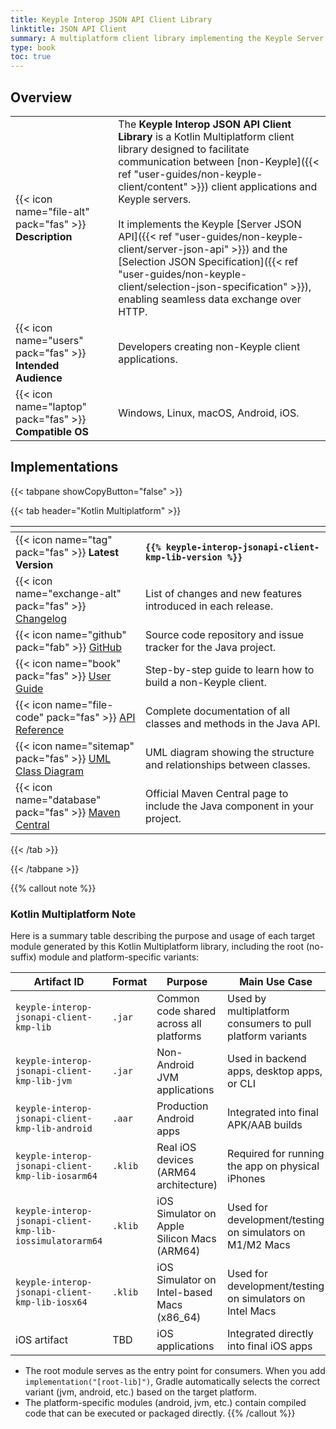 ```yaml
---
title: Keyple Interop JSON API Client Library
linktitle: JSON API Client
summary: A multiplatform client library implementing the Keyple Server JSON API and Selection JSON Specification to enable non-Keyple applications to interact with a Keyple server over HTTP.
type: book
toc: true
---
```

<style>
table th:nth-child(1) {
  width: 12rem;
}
</style>

## Overview

|                                                            |                                                                                                                                                                                                                                                                                                                                                                                                                                                                                                                            |
|------------------------------------------------------------|----------------------------------------------------------------------------------------------------------------------------------------------------------------------------------------------------------------------------------------------------------------------------------------------------------------------------------------------------------------------------------------------------------------------------------------------------------------------------------------------------------------------------|
| {{< icon name="file-alt" pack="fas" >}} **Description**    | The **Keyple Interop JSON API Client Library** is a Kotlin Multiplatform client library designed to facilitate communication between [non-Keyple]({{< ref "user-guides/non-keyple-client/content" >}}) client applications and Keyple servers.<br><br>It implements the Keyple [Server JSON API]({{< ref "user-guides/non-keyple-client/server-json-api" >}}) and the [Selection JSON Specification]({{< ref "user-guides/non-keyple-client/selection-json-specification" >}}), enabling seamless data exchange over HTTP. |
| {{< icon name="users" pack="fas" >}} **Intended Audience** | Developers creating non-Keyple client applications.                                                                                                                                                                                                                                                                                                                                                                                                                                                                        |
| {{< icon name="laptop" pack="fas" >}} **Compatible OS**    | Windows, Linux, macOS, Android, iOS.                                                                                                                                                                                                                                                                                                                                                                                                                                                                                       |

## Implementations

{{< tabpane showCopyButton="false" >}}

{{< tab header="Kotlin Multiplatform" >}}

<table>
<thead><tr><th></th><th></th></tr></thead>
<tbody>
  <tr>
    <td>{{< icon name="tag" pack="fas" >}} <strong>Latest Version</strong></td>
    <td><strong><code>{{% keyple-interop-jsonapi-client-kmp-lib-version %}}</code></strong></td>
  </tr>
  <tr>
    <td>{{< icon name="exchange-alt" pack="fas" >}} <a href="https://github.com/eclipse-keyple/keyple-interop-jsonapi-client-kmp-lib/blob/main/CHANGELOG.md">Changelog</a></td>
    <td>List of changes and new features introduced in each release.</td>
  </tr>
  <tr>
    <td>{{< icon name="github" pack="fab" >}} <a href="https://github.com/eclipse-keyple/keyple-interop-jsonapi-client-kmp-lib/">GitHub</a></td>
    <td>Source code repository and issue tracker for the Java project.</td>
  </tr>
  <tr>
    <td>{{< icon name="book" pack="fas" >}} <a href="/user-guides/non-keyple-client/content">User Guide</a></td>
    <td>Step-by-step guide to learn how to build a non-Keyple client.</td>
  </tr>
  <tr>
    <td>{{< icon name="file-code" pack="fas" >}} <a href="https://docs.keyple.org/keyple-interop-jsonapi-client-kmp-lib/">API Reference</a></td>
    <td>Complete documentation of all classes and methods in the Java API.</td>
  </tr>
  <tr>
    <td>{{< icon name="sitemap" pack="fas" >}} <a href="https://docs.keyple.org/keyple-interop-jsonapi-client-kmp-lib/">UML Class Diagram</a></td>
    <td>UML diagram showing the structure and relationships between classes.</td>
  </tr>
  <tr>
    <td>{{< icon name="database" pack="fas" >}} <a href="https://central.sonatype.com/search?q=keyple-interop-jsonapi-client-kmp-lib">Maven Central</a></td>
    <td>Official Maven Central page to include the Java component in your project.</td>
  </tr>
</tbody>
</table>

{{< /tab >}}

{{< /tabpane >}}

{{% callout note %}}
### Kotlin Multiplatform Note

Here is a summary table describing the purpose and usage of each target module generated by this Kotlin Multiplatform
library, including the root (no-suffix) module and platform-specific variants:

<div id="download-table-1">

| Artifact ID                                               | Format  | Purpose                                     | Main Use Case                                             |
|-----------------------------------------------------------|---------|---------------------------------------------|-----------------------------------------------------------|
| `keyple-interop-jsonapi-client-kmp-lib`                   | `.jar`  | Common code shared across all platforms     | Used by multiplatform consumers to pull platform variants |
| `keyple-interop-jsonapi-client-kmp-lib-jvm`               | `.jar`  | Non-Android JVM applications                | Used in backend apps, desktop apps, or CLI                |
| `keyple-interop-jsonapi-client-kmp-lib-android`           | `.aar`  | Production Android apps                     | Integrated into final APK/AAB builds                      |
| `keyple-interop-jsonapi-client-kmp-lib-iosarm64`          | `.klib` | Real iOS devices (ARM64 architecture)       | Required for running the app on physical iPhones          |
| `keyple-interop-jsonapi-client-kmp-lib-iossimulatorarm64` | `.klib` | iOS Simulator on Apple Silicon Macs (ARM64) | Used for development/testing on simulators on M1/M2 Macs  |
| `keyple-interop-jsonapi-client-kmp-lib-iosx64`            | `.klib` | iOS Simulator on Intel-based Macs (x86_64)  | Used for development/testing on simulators on Intel Macs  |
| iOS artifact                                              | TBD     | iOS applications                            | Integrated directly into final iOS apps                   |

</div>
<style>
#download-table-1 table th:nth-child(1) {
    width: 19rem;
}
</style>

- The root module serves as the entry point for consumers. When you add `implementation("[root-lib]")`, Gradle
  automatically selects the correct variant (jvm, android, etc.) based on the target platform.
- The platform-specific modules (android, jvm, etc.) contain compiled code that can be executed or packaged directly.
{{% /callout %}}